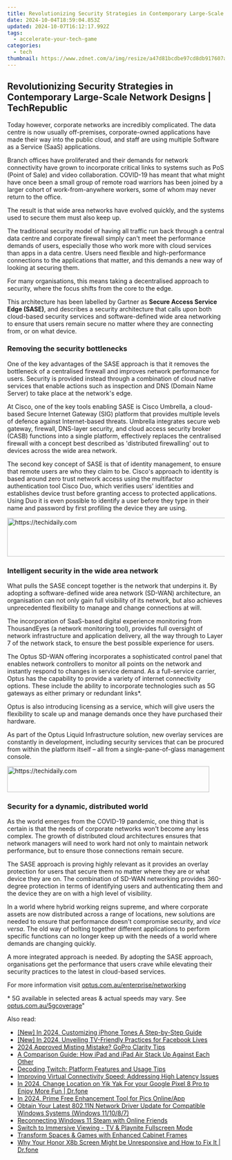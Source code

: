 ```yaml
---
title: Revolutionizing Security Strategies in Contemporary Large-Scale Network Designs | TechRepublic
date: 2024-10-04T18:59:04.853Z
updated: 2024-10-07T16:12:17.992Z
tags:
  - accelerate-your-tech-game
categories:
  - tech
thumbnail: https://www.zdnet.com/a/img/resize/a47d81bcdbe97cd8db917607ad720079c2699e30/2021/10/19/784c40d1-c3e8-43e4-ad4d-3dc68c5e8ecc/shutterstock-1006041130.jpg?width=170&height=128&fit=crop&auto=webp
---
```


## Revolutionizing Security Strategies in Contemporary Large-Scale Network Designs | TechRepublic

Today however, corporate networks are incredibly complicated. The data centre is now usually off-premises, corporate-owned applications have made their way into the public cloud, and staff are using multiple Software as a Service (SaaS) applications. 

Branch offices have proliferated and their demands for network connectivity have grown to incorporate critical links to systems such as PoS (Point of Sale) and video collaboration. COVID-19 has meant that what might have once been a small group of remote road warriors has been joined by a larger cohort of work-from-anywhere workers, some of whom may never return to the office.

The result is that wide area networks have evolved quickly, and the systems used to secure them must also keep up.

The traditional security model of having all traffic run back through a central data centre and corporate firewall simply can't meet the performance demands of users, especially those who work more with cloud services than apps in a data centre. Users need flexible and high-performance connections to the applications that matter, and this demands a new way of looking at securing them.

For many organisations, this means taking a decentralised approach to security, where the focus shifts from the core to the edge. 

This architecture has been labelled by Gartner as **Secure Access Service Edge (SASE)**, and describes a security architecture that calls upon both cloud-based security services and software-defined wide area networking to ensure that users remain secure no matter where they are connecting from, or on what device.

### **Removing the security bottlenecks**

One of the key advantages of the SASE approach is that it removes the bottleneck of a centralised firewall and improves network performance for users. Security is provided instead through a combination of cloud native services that enable actions such as inspection and DNS (Domain Name Server) to take place at the network's edge.

At Cisco, one of the key tools enabling SASE is Cisco Umbrella, a cloud-based Secure Internet Gateway (SIG) platform that provides multiple levels of defence against Internet-based threats. Umbrella integrates secure web gateway, firewall, DNS-layer security, and cloud access security broker (CASB) functions into a single platform, effectively replaces the centralised firewall with a concept best described as 'distributed firewalling' out to devices across the wide area network.

The second key concept of SASE is that of identity management, to ensure that remote users are who they claim to be. Cisco's approach to identity is based around zero trust network access using the multifactor authentication tool Cisco Duo, which verifies users' identities and establishes device trust before granting access to protected applications. Using Duo it is even possible to identify a user before they type in their name and password by first profiling the device they are using.

<!-- affiliate ads begin -->
<a href="https://appsumo.8odi.net/c/5597632/2043856/7443" target="_top" id="2043856">
  <img src="//a.impactradius-go.com/display-ad/7443-2043856" border="0" alt="https://techidaily.com" width="728" height="90"/>
</a>
<img height="0" width="0" src="https://appsumo.8odi.net/i/5597632/2043856/7443" style="position:absolute;visibility:hidden;" border="0" />
<!-- affiliate ads end -->

### **Intelligent security in the wide area network**

What pulls the SASE concept together is the network that underpins it. By adopting a software-defined wide area network (SD-WAN) architecture, an organisation can not only gain full visibility of its network, but also achieves unprecedented flexibility to manage and change connections at will. 

The incorporation of SaaS-based digital experience monitoring from ThousandEyes (a network monitoring tool), provides full oversight of network infrastructure and application delivery, all the way through to Layer 7 of the network stack, to ensure the best possible experience for users.

The Optus SD-WAN offering incorporates a sophisticated control panel that enables network controllers to monitor all points on the network and instantly respond to changes in service demand. As a full-service carrier, Optus has the capability to provide a variety of internet connectivity options. These include the ability to incorporate technologies such as 5G gateways as either primary or redundant links\*.

Optus is also introducing licensing as a service, which will give users the flexibility to scale up and manage demands once they have purchased their hardware. 

As part of the Optus Liquid Infrastructure solution, new overlay services are constantly in development, including security services that can be procured from within the platform itself – all from a single-pane-of-glass management console.

<!-- affiliate ads begin -->
<a href="https://aligracehair.sjv.io/c/5597632/2135360/19272" target="_top" id="2135360">
  <img src="//a.impactradius-go.com/display-ad/19272-2135360" border="0" alt="https://techidaily.com" width="468" height="60"/>
</a>
<img height="0" width="0" src="https://aligracehair.sjv.io/i/5597632/2135360/19272" style="position:absolute;visibility:hidden;" border="0" />
<!-- affiliate ads end -->

### **Security for a dynamic, distributed world**

As the world emerges from the COVID-19 pandemic, one thing that is certain is that the needs of corporate networks won't become any less complex. The growth of distributed cloud architectures ensures that network managers will need to work hard not only to maintain network performance, but to ensure those connections remain secure.

The SASE approach is proving highly relevant as it provides an overlay protection for users that secure them no matter where they are or what device they are on. The combination of SD-WAN networking provides 360-degree protection in terms of identifying users and authenticating them and the device they are on with a high level of visibility.

In a world where hybrid working reigns supreme, and where corporate assets are now distributed across a range of locations, new solutions are needed to ensure that performance doesn't compromise security, and _vice versa_. The old way of bolting together different applications to perform specific functions can no longer keep up with the needs of a world where demands are changing quickly.

A more integrated approach is needed. By adopting the SASE approach, organisations get the performance that users crave while elevating their security practices to the latest in cloud-based services.

For more information visit [optus.com.au/enterprise/networking](https://www.optus.com.au/enterprise/networking)

\* 5G available in selected areas & actual speeds may vary. See [optus.com.au/5gcoverage](https://www.optus.com.au/about/network/coverage)"

<ins class="adsbygoogle"
     style="display:block"
     data-ad-format="autorelaxed"
     data-ad-client="ca-pub-7571918770474297"
     data-ad-slot="1223367746"></ins>

<ins class="adsbygoogle"
     style="display:block"
     data-ad-client="ca-pub-7571918770474297"
     data-ad-slot="8358498916"
     data-ad-format="auto"
     data-full-width-responsive="true"></ins>

<span class="atpl-alsoreadstyle">Also read:</span>
<div><ul>
<li><a href="https://fox-hovers.techidaily.com/new-in-2024-customizing-iphone-tones-a-step-by-step-guide/"><u>[New] In 2024, Customizing iPhone Tones A Step-by-Step Guide</u></a></li>
<li><a href="https://facebook-video-files.techidaily.com/new-in-2024-unveiling-tv-friendly-practices-for-facebook-lives/"><u>[New] In 2024, Unveiling TV-Friendly Practices for Facebook Lives</u></a></li>
<li><a href="https://extra-guidance.techidaily.com/2024-approved-misting-mistake-gopro-clarity-tips/"><u>2024 Approved Misting Mistake? GoPro Clarity Tips</u></a></li>
<li><a href="https://buynow-tips.techidaily.com/a-comparison-guide-how-ipad-and-ipad-air-stack-up-against-each-other/"><u>A Comparison Guide: How iPad and iPad Air Stack Up Against Each Other</u></a></li>
<li><a href="https://games-able.techidaily.com/decoding-twitch-platform-features-and-usage-tips/"><u>Decoding Twitch: Platform Features and Usage Tips</u></a></li>
<li><a href="https://games-able.techidaily.com/improving-virtual-connectivity-speed-addressing-high-latency-issues/"><u>Improving Virtual Connectivity Speed: Addressing High Latency Issues</u></a></li>
<li><a href="https://location-social.techidaily.com/in-2024-change-location-on-yik-yak-for-your-google-pixel-8-pro-to-enjoy-more-fun-drfone-by-drfone-virtual-android/"><u>In 2024, Change Location on Yik Yak For your Google Pixel 8 Pro to Enjoy More Fun | Dr.fone</u></a></li>
<li><a href="https://fox-http.techidaily.com/in-2024-prime-free-enhancement-tool-for-pics-onlineapp/"><u>In 2024, Prime Free Enhancement Tool for Pics Online/App</u></a></li>
<li><a href="https://win-amazing.techidaily.com/obtain-your-latest-80211n-network-driver-update-for-compatible-windows-systems-windows-111087/"><u>Obtain Your Latest 802.11N Network Driver Update for Compatible Windows Systems (Windows 11/10/8/7)</u></a></li>
<li><a href="https://games-able.techidaily.com/reconnecting-windows-11-steam-with-online-friends/"><u>Reconnecting Windows 11 Steam with Online Friends</u></a></li>
<li><a href="https://games-able.techidaily.com/switch-to-immersive-viewing-tv-and-playnite-fullscreen-mode/"><u>Switch to Immersive Viewing - TV & Playnite Fullscreen Mode</u></a></li>
<li><a href="https://games-able.techidaily.com/1719167533097-transform-spaces-and-games-with-enhanced-cabinet-frames/"><u>Transform Spaces & Games with Enhanced Cabinet Frames</u></a></li>
<li><a href="https://howto.techidaily.com/why-your-honor-x8b-screen-might-be-unresponsive-and-how-to-fix-it-drfone-by-drfone-fix-android-problems-fix-android-problems/"><u>Why Your Honor X8b Screen Might be Unresponsive and How to Fix It | Dr.fone</u></a></li>
</ul></div>

